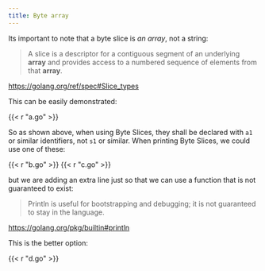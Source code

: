 ```yaml
---
title: Byte array
---
```


Its important to note that a byte slice is *an array*, not a string:

> A slice is a descriptor for a contiguous segment of an underlying **array**
> and provides access to a numbered sequence of elements from that **array**.

<https://golang.org/ref/spec#Slice_types>

This can be easily demonstrated:

{{< r "a.go" >}}

So as shown above, when using Byte Slices, they shall be declared with `a1` or
similar identifiers, not `s1` or similar. When printing Byte Slices, we could
use one of these:

{{< r "b.go" >}}
{{< r "c.go" >}}

but we are adding an extra line just so that we can use a function that is not
guaranteed to exist:

> Println is useful for bootstrapping and debugging; it is not guaranteed to
> stay in the language.

<https://golang.org/pkg/builtin#println>

This is the better option:

{{< r "d.go" >}}
